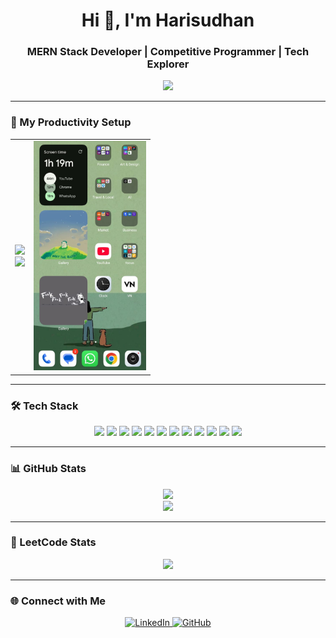 <h1 align="center">Hi 👋, I'm Harisudhan</h1>
<h3 align="center">MERN Stack Developer | Competitive Programmer | Tech Explorer</h3>

<p align="center">
  <img src="https://readme-typing-svg.herokuapp.com?font=Fira+Code&size=22&pause=1000&color=00FFFF&center=true&vCenter=true&width=435&lines=Full+Stack+Developer;C%2B%2B+%7C+Java+%7C+SQL+%7C+DSA;React+%7C+MongoDB+%7C+Express+%7C+TailwindCSS;Problem+Solver+%7C+Lifelong+Learner" />
</p>

---

### 🧩 My Productivity Setup

<table align="center">
  <tr>
    <td align="center">
      <img src="https://media.giphy.com/media/v1.Y2lkPTc5MGI3NjExeHM4ZWE4YXM1aWEwbWpyM2h5eWw0czNlOXg3NGZ1Z3Nna3g3c2lxcyZlcD12MV9naWZzX3NlYXJjaCZjdD1n/VXJWhaO7afRe/giphy.gif" width="250"/><br>
      <img src="https://media.giphy.com/media/v1.Y2lkPTc5MGI3NjExeHM4ZWE4YXM1aWEwbWpyM2h5eWw0czNlOXg3NGZ1Z3Nna3g3c2lxcyZlcD12MV9naWZzX3NlYXJjaCZjdD1n/VXJWhaO7afRe/giphy.gif" width="250"/>
    </td>
    <td align="center">
      <img src="mobile.jpg" alt="Mobile Setup" width="180"/>
    </td>
  </tr>
</table>



---

### 🛠️ Tech Stack

<p align="center">
  <img src="https://cdn.jsdelivr.net/gh/devicons/devicon/icons/cplusplus/cplusplus-original.svg" width="40" />
  <img src="https://cdn.jsdelivr.net/gh/devicons/devicon/icons/java/java-original.svg" width="40" />
  <img src="https://cdn.jsdelivr.net/gh/devicons/devicon/icons/javascript/javascript-original.svg" width="40" />
  <img src="https://cdn.jsdelivr.net/gh/devicons/devicon/icons/react/react-original.svg" width="40" />
  <img src="https://cdn.jsdelivr.net/gh/devicons/devicon/icons/express/express-original.svg" width="40" />
  <img src="https://cdn.jsdelivr.net/gh/devicons/devicon/icons/mongodb/mongodb-original.svg" width="40" />
  <img src="https://cdn.jsdelivr.net/gh/devicons/devicon/icons/html5/html5-original.svg" width="40" />
  <img src="https://cdn.jsdelivr.net/gh/devicons/devicon/icons/css3/css3-original.svg" width="40" />
  <img src="https://cdn.jsdelivr.net/gh/devicons/devicon/icons/tailwindcss/tailwindcss-plain.svg" width="40" />
  <img src="https://cdn.jsdelivr.net/gh/devicons/devicon/icons/github/github-original.svg" width="40" />
  <img src="https://cdn.jsdelivr.net/gh/devicons/devicon/icons/vscode/vscode-original.svg" width="40" />
  <img src="https://cdn.jsdelivr.net/gh/devicons/devicon/icons/mysql/mysql-original.svg" width="40" />
</p>

---

### 📊 GitHub Stats

<p align="center">
  <img src="https://github-readme-stats.vercel.app/api?username=harisudhan8&show_icons=true&theme=tokyonight" />
  <br />
  <img src="https://github-readme-streak-stats.herokuapp.com?user=harisudhan8&theme=tokyonight" />
</p>

---

### 🧠 LeetCode Stats

<p align="center">
  <img src="https://leetcard.jacoblin.cool/harisudhan_008?theme=dark&font=baloo&extension=activity" />
</p>

---

### 🌐 Connect with Me

<p align="center">
  <a href="https://www.linkedin.com/in/hari-sudhan-234052256/" target="_blank">
    <img alt="LinkedIn" src="https://img.shields.io/badge/LinkedIn-blue?style=flat-square&logo=linkedin" />
  </a>
  <a href="https://github.com/harisudhan8" target="_blank">
    <img alt="GitHub" src="https://img.shields.io/badge/GitHub-black?style=flat-square&logo=github" />
  </a>
</p>
